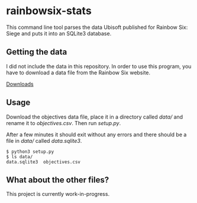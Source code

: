 # rainbowsix-stats

This command line tool parses the data Ubisoft published for Rainbow Six: Siege and puts it into an SQLite3 database.

## Getting the data
I did not include the data in this repository. In order to use this program, you have to download a data file from the Rainbow Six website.

[Downloads](https://rainbow6.ubisoft.com/siege/en-us/news/152-293696-16/introduction-to-the-data-peek-velvet-shell-statistics)

## Usage
Download the objectives data file, place it in a directory called _data/_ and rename it to _objectives.csv_. Then run _setup.py_.

After a few minutes it should exit without any errors and there should be a file in _data/_ called _data.sqlite3_.

```
$ python3 setup.py
$ ls data/
data.sqlite3  objectives.csv
```

## What about the other files?
This project is currently work-in-progress.
